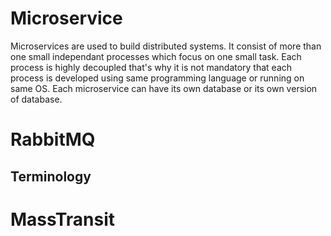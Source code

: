 # Microservice
Microservices are used to build distributed systems. It consist of more than one small independant processes which focus on one small task. Each process is highly decoupled that's why it is not mandatory that each process is developed using same programming language or running on same OS. Each microservice can have its own database or its own version of database.


# RabbitMQ

## Terminology

# MassTransit
 